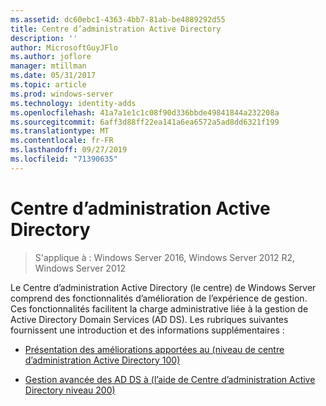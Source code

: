 ```yaml
---
ms.assetid: dc60ebc1-4363-4bb7-81ab-be4889292d55
title: Centre d’administration Active Directory
description: ''
author: MicrosoftGuyJFlo
ms.author: joflore
manager: mtillman
ms.date: 05/31/2017
ms.topic: article
ms.prod: windows-server
ms.technology: identity-adds
ms.openlocfilehash: 41a7a1e1c1c08f90d336bbde49841844a232208a
ms.sourcegitcommit: 6aff3d88ff22ea141a6ea6572a5ad8dd6321f199
ms.translationtype: MT
ms.contentlocale: fr-FR
ms.lasthandoff: 09/27/2019
ms.locfileid: "71390635"
---
```

# <a name="active-directory-administrative-center"></a>Centre d’administration Active Directory

>S'applique à : Windows Server 2016, Windows Server 2012 R2, Windows Server 2012

Le Centre d’administration Active Directory (le centre) de Windows Server comprend des fonctionnalités d’amélioration de l’expérience de gestion. Ces fonctionnalités facilitent la charge administrative liée à la gestion de Active Directory Domain Services (AD DS). Les rubriques suivantes fournissent une introduction et des informations supplémentaires :  
  
-   [Présentation des améliorations apportées au &#40;niveau de centre d’administration Active Directory 100&#41;](../../../ad-ds/get-started/adac/Introduction-to-Active-Directory-Administrative-Center-Enhancements--Level-100-.md)  
  
-   [Gestion avancée des AD DS à &#40;l’aide de Centre d’administration Active Directory niveau 200&#41;](../../../ad-ds/get-started/adac/Advanced-AD-DS-Management-Using-Active-Directory-Administrative-Center--Level-200-.md)  
  


